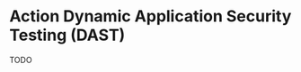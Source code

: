 # Action Dynamic Application Security Testing (DAST)

<!--
https://github.com/sudarsana-reddy/qa-maven-poj/blob/main/.github/workflows/dast-zap.yml
https://github.com/roxsross/demo-frontend-tecno/blob/master/.github/workflows/security-dast.yml
https://github.com/petrugiurca/owasp-zap-scan/blob/main/.github/workflows/dast.yml
https://github.com/nithikptest/test/blob/main/.github/workflows/dast.yml
https://github.com/cds-snc/scan-files/blob/main/.github/workflows/dast_vulnerability_scan.yml
https://github.com/IFS4205-Group-2/IFS4205-AY2223-S1-G2-Track2Gather/blob/main/.github/workflows/DAST.yml
-->

TODO
